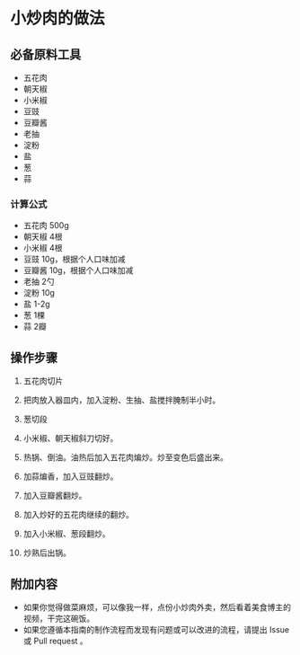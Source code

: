 # 小炒肉的做法

## 必备原料工具

- 五花肉
- 朝天椒
- 小米椒
- 豆豉
- 豆瓣酱
- 老抽
- 淀粉
- 盐
- 葱
- 蒜

### 计算公式

- 五花肉 500g
- 朝天椒 4根
- 小米椒 4根
- 豆豉 10g，根据个人口味加减
- 豆瓣酱 10g，根据个人口味加减
- 老抽 2勺
- 淀粉 10g
- 盐 1-2g
- 葱 1棵
- 蒜 2瓣

## 操作步骤

1. 五花肉切片

2. 把肉放入器皿内，加入淀粉、生抽、盐搅拌腌制半小时。

3. 葱切段

4. 小米椒、朝天椒斜刀切好。

5. 热锅、倒油。油热后加入五花肉煸炒。炒至变色后盛出来。

6. 加蒜煸香，加入豆豉翻炒。

7. 加入豆瓣酱翻炒。

8. 加入炒好的五花肉继续的翻炒。

9. 加入小米椒、葱段翻炒。

10. 炒熟后出锅。

## 附加内容

- 如果你觉得做菜麻烦，可以像我一样，点份小炒肉外卖，然后看着美食博主的视频，干完这碗饭。
- 如果您遵循本指南的制作流程而发现有问题或可以改进的流程，请提出 Issue 或 Pull request 。
